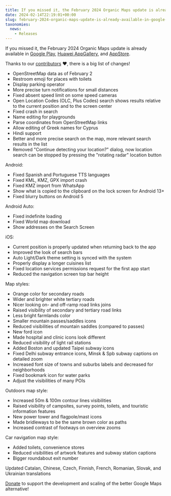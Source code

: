 ```yaml
---
title: If you missed it, the February 2024 Organic Maps update is already available in Google Play, Huawei AppGallery, and AppStore.
date: 2024-02-14T22:19:01+00:00
slug: february-2024-organic-maps-update-is-already-available-in-google-play-huawei-appgallery-and-appstore
taxonomies:
  news:
    - Releases
---
```


If you missed it, the February 2024 Organic Maps update is already available in [Google Play](https://play.google.com/store/apps/details?id=app.organicmaps), [Huawei AppGallery](https://appgallery.huawei.com/#/app/C104325611), and [AppStore](https://apps.apple.com/app/organic-maps/id1567437057).

Thanks to our [contributors](https://github.com/organicmaps/organicmaps/compare/2024.01.09-5-android...2024.02.06-11-android) ❤️, there is a big list of changes!

- OpenStreetMap data as of February 2
- Restroom emoji for places with toilets
- Display parking operator
- More precise turn notifications for small distances
- Fixed absent speed limit on some speed cameras
- Open Location Codes (OLC, Plus Codes) search shows results relative to the current position and to the screen center
- Fixed crash in search
- Name editing for playgrounds
- Parse coordinates from OpenStreetMap links
- Allow editing of Greek names for Cyprus
- Hindi support
- Better and more precise search on the map, more relevant search results in the list
- Removed "Continue detecting your location?" dialog, now location search can be stopped by pressing the "rotating radar" location button

Android:

- Fixed Spanish and Portuguese TTS languages
- Fixed KML, KMZ, GPX import crash
- Fixed KMZ import from WhatsApp
- Show what is copied to the clipboard on the lock screen for Android 13+
- Fixed blurry buttons on Android 5

Android Auto:

- Fixed indefinite loading
- Fixed World map download
- Show addresses on the Search Screen

iOS:

- Current position is properly updated when returning back to the app
- Improved the look of search bars
- Auto Light/Dark theme setting is synced with the system
- Properly display a longer cuisines list
- Fixed location services permissions request for the first app start
- Reduced the navigation screen top bar height

Map styles:

- Orange color for secondary roads
- Wider and brighter white tertiary roads
- Nicer looking on- and off-ramp road links joins
- Raised visibility of secondary and tertiary road links
- Less bright farmlands color
- Smaller mountain passes/saddles icons
- Reduced visibilities of mountain saddles (compared to passes)
- New ford icon
- Made hospital and clinic icons look different
- Reduced visibility of light rail stations
- Added Boston and updated Taipei subway icons
- Fixed Delhi subway entrance icons, Minsk & Spb subway captions on detailed zoom
- Increased font size of towns and suburbs labels and decreased for neighborhoods
- Fixed bookmark icon for water parks
- Adjust the visibilities of many POIs

Outdoors map style:

- Increased 50m & 100m contour lines visibilities
- Raised visibility of campsites, survey points, toilets, and touristic information features
- New power tower and flagpole/mast icons
- Made bridleways to be the same brown color as paths
- Increased contrast of footways on overview zooms

Car navigation map style:

- Added toilets, convenience stores
- Reduced visibilities of artwork features and subway station captions
- Bigger roundabout exit number

Updated Catalan, Chinese, Czech, Finnish, French, Romanian, Slovak, and Ukrainian translations

[Donate](https://organicmaps.app/donate/) to support the development and scaling of the better Google Maps alternative!
